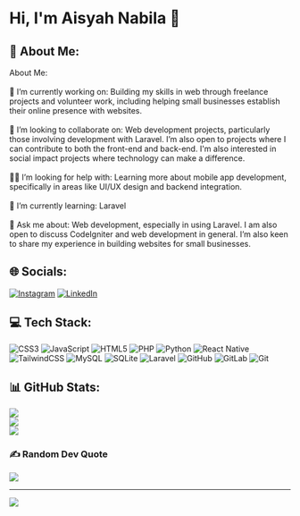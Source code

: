 
# Hi, I'm Aisyah Nabila 👋
## 💫 About Me:
About Me:<br><br>🎯 I’m currently working on: Building my skills in web through freelance projects and volunteer work, including helping small businesses establish their online presence with websites.<br><br>🤝 I’m looking to collaborate on: Web development projects, particularly those involving development with Laravel. I’m also open to projects where I can contribute to both the front-end and back-end. I'm also interested in social impact projects where technology can make a difference.<br><br>🙋‍♂️ I’m looking for help with: Learning more about mobile app development, specifically in areas like UI/UX design and backend integration.<br><br>🌱 I’m currently learning: Laravel <br><br>💬 Ask me about: Web development, especially in using Laravel. I am also open to discuss CodeIgniter and web development in general. I’m also keen to share my experience in building websites for small businesses.<br>


## 🌐 Socials:
[![Instagram](https://img.shields.io/badge/Instagram-%23E4405F.svg?logo=Instagram&logoColor=white)](https://www.instagram.com/aisyahnabila2.an/)
[![LinkedIn](https://img.shields.io/badge/LinkedIn-%230077B5.svg?logo=linkedin&logoColor=white)](https://www.linkedin.com/in/aisyah-nabila-zahra-0a6046226/)

 
## 💻 Tech Stack:
![CSS3](https://img.shields.io/badge/css3-%231572B6.svg?style=for-the-badge&logo=css3&logoColor=white) ![JavaScript](https://img.shields.io/badge/javascript-%23323330.svg?style=for-the-badge&logo=javascript&logoColor=%23F7DF1E) ![HTML5](https://img.shields.io/badge/html5-%23E34F26.svg?style=for-the-badge&logo=html5&logoColor=white) ![PHP](https://img.shields.io/badge/php-%23777BB4.svg?style=for-the-badge&logo=php&logoColor=white) ![Python](https://img.shields.io/badge/python-3670A0?style=for-the-badge&logo=python&logoColor=ffdd54) ![React Native](https://img.shields.io/badge/react_native-%2320232a.svg?style=for-the-badge&logo=react&logoColor=%2361DAFB) ![TailwindCSS](https://img.shields.io/badge/tailwindcss-%2338B2AC.svg?style=for-the-badge&logo=tailwind-css&logoColor=white) ![MySQL](https://img.shields.io/badge/mysql-4479A1.svg?style=for-the-badge&logo=mysql&logoColor=white) ![SQLite](https://img.shields.io/badge/sqlite-%2307405e.svg?style=for-the-badge&logo=sqlite&logoColor=white) ![Laravel](https://img.shields.io/badge/laravel-%23FF2D20.svg?style=for-the-badge&logo=laravel&logoColor=white) ![GitHub](https://img.shields.io/badge/github-%23121011.svg?style=for-the-badge&logo=github&logoColor=white) ![GitLab](https://img.shields.io/badge/gitlab-%23181717.svg?style=for-the-badge&logo=gitlab&logoColor=white) ![Git](https://img.shields.io/badge/git-%23F05033.svg?style=for-the-badge&logo=git&logoColor=white)
## 📊 GitHub Stats:
![](https://github-readme-stats.vercel.app/api?username=aisyahnabila&theme=dracula&hide_border=false&include_all_commits=true&count_private=true)<br/>
![](https://github-readme-streak-stats.herokuapp.com/?user=aisyahnabila&theme=dracula&hide_border=false)<br/>
![](https://github-readme-stats.vercel.app/api/top-langs/?username=aisyahnabila&theme=dracula&hide_border=false&include_all_commits=true&count_private=true&layout=compact)

### ✍️ Random Dev Quote
![](https://quotes-github-readme.vercel.app/api?type=horizontal&theme=radical)

---
[![](https://visitcount.itsvg.in/api?id=aisyahnabila&icon=0&color=0)](https://visitcount.itsvg.in)

<!-- Proudly created with GPRM ( https://gprm.itsvg.in ) -->
